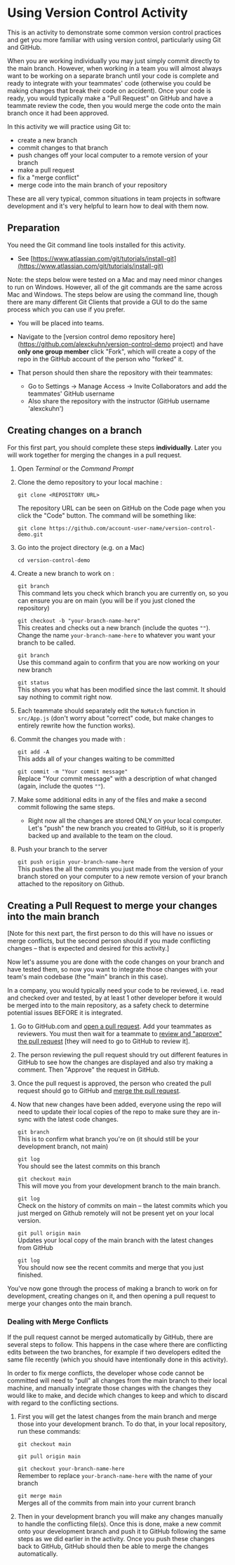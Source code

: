 # Using Version Control Activity

This is an activity to demonstrate some common version control practices and get you more familiar with using version control, particularly using Git and GitHub. 

When you are working individually you may just simply commit directly to the main branch. However, when working in a team you will almost always want to be working on a separate branch until your code is complete and ready to integrate with your teammates' code (otherwise you could be making changes that break their code on accident). Once your code is ready, you would typically make a "Pull Request" on GitHub and have a teammate review the code, then you would merge the code onto the main branch once it had been approved.

In this activity we will practice using Git to:

- create a new branch
- commit changes to that branch
- push changes off your local computer to a remote version of your branch
- make a pull request
- fix a "merge conflict"
- merge code into the main branch of your repository

These are all very typical, common situations in team projects in software development and it's very helpful to learn how to deal with them now.

## Preparation

You need the Git command line tools installed for this activity.  
- See [https://www.atlassian.com/git/tutorials/install-git](https://www.atlassian.com/git/tutorials/install-git)

Note: the steps below were tested on a Mac and may need minor changes to run on Windows. However, all of the git commands are the same across Mac and Windows. The steps below are using the command line, though there are many different Git Clients that provide a GUI to do the same process which you can use if you prefer.

- You will be placed into teams.

- Navigate to the [version control demo repository here](https://github.com/alexckuhn/version-control-demo project) and have **only one group member** click "Fork", which will create a copy of the repo in the GitHub account of the person who "forked" it.

- That person should then share the repository with their teammates:
	- Go to Settings -> Manage Access -> Invite Collaborators and add the teammates' GitHub username
	- Also share the repository with the instructor (GitHub username 'alexckuhn')



## Creating changes on a branch

For this first part, you should complete these steps **individually**. Later you will work together for merging the changes in a pull request.

1. Open *Terminal* or the *Command Prompt* 

2. Clone the demo repository to your local machine :
	
	`git clone <REPOSITORY URL>`	 
	
	The repository URL can be seen on GitHub on the Code page when you click the "Code" button. The command will be something like: 

	`git clone https://github.com/account-user-name/version-control-demo.git`


3. Go into the project directory 
	(e.g. on a Mac) 
	
	`cd version-control-demo`


4. Create a new branch to work on :

	`git branch`  
		This command lets you check which branch you are currently on, so you can ensure you are on main (you will be if you just cloned the repository)
	
	`git checkout -b "your-branch-name-here"`  
		This creates and checks out a new branch (include the quotes `""`). Change the name `your-branch-name-here` to whatever you want your branch to be called.

	`git branch`  
		Use this command again to confirm that you are now working on your new branch
		
	`git status`  
		This shows you what has been modified since the last commit. It should say nothing to commit right now.
	

5. Each teammate should separately edit the `NoMatch` function in `src/App.js` (don't worry about "correct" code, but make changes to entirely rewrite how the function works). 

6. Commit the changes you made with :
	
	`git add -A`  
		This adds all of your changes waiting to be committed

	`git commit -m "Your commit message"`  
		Replace "Your commit message" with a description of what changed (again, include the quotes `""`).


7. Make some additional edits in any of the files and make a second commit following the same steps.

	- Right now all the changes are stored ONLY on your local computer. Let's "push" the new branch you created to GitHub, so it is properly backed up and available to the team on the cloud.

8. Push your branch to the server
	
	`git push origin your-branch-name-here`  
		This pushes the all the commits you just made from the version of your branch stored on your computer to a new remote version of your branch attached to the repository on Github.


## Creating a Pull Request to merge your changes into the main branch

[Note for this next part, the first person to do this will have no issues or merge conflicts, but the second person should if you made conflicting changes – that is expected and desired for this activity.]

Now let's assume you are done with the code changes on your branch and have tested them, so now you want to integrate those changes with your team's main codebase (the "main" branch in this case). 

In a company, you would typically need your code to be reviewed, i.e. read and checked over and tested, by at least 1 other developer before it would be merged into to the main repository, as a safety check to determine potential issues BEFORE it is integrated.

1. Go to GitHub.com and [open a pull request](https://docs.github.com/en/github/collaborating-with-pull-requests/proposing-changes-to-your-work-with-pull-requests/creating-a-pull-request#creating-the-pull-request). Add your teammates as reviewers. You must then wait for a teammate to [review and "approve" the pull request](https://docs.github.com/en/github/collaborating-with-pull-requests/reviewing-changes-in-pull-requests/reviewing-proposed-changes-in-a-pull-request) [they will need to go to GitHub to review it].
	
2. The person reviewing the pull request should try out different features in GitHub to see how the changes are displayed and also try making a comment. Then "Approve" the request in GitHub.

3. Once the pull request is approved, the person who created the pull request should go to GitHub and [merge the pull request](https://docs.github.com/en/github/collaborating-with-pull-requests/incorporating-changes-from-a-pull-request/merging-a-pull-request).

4. Now that new changes have been added, everyone using the repo will need to update their local copies of the repo to make sure they are in-sync with the latest code changes.
	
	`git branch `  
		This is to confirm what branch you're on (it should still be your development branch, not main)
	
	`git log`  
		You should see the latest commits on this branch
	
	`git checkout main`  
		This will move you from your development branch to the main branch.
	
	`git log`  
		Check on the history of commits on main – the latest commits which you just merged on Github remotely will not be present yet on your local version.
		
	`git pull origin main`  
		Updates your local copy of the main branch with the latest changes from GitHub

	`git log`  
		You should now see the recent commits and merge that you just finished.


You've now gone through the process of making a branch to work on for development, creating changes on it, and then opening a pull request to merge your changes onto the main branch.


### Dealing with Merge Conflicts

If the pull request cannot be merged automatically by GitHub, there are several steps to follow. This happens in the case where there are conflicting edits between the two branches, for example if two developers edited the same file recently (which you should have intentionally done in this activity).

In order to fix merge conflicts, the developer whose code cannot be committed will need to "pull" all changes from the main branch to their local machine, and manually integrate those changes with the changes they would like to make, and decide which changes to keep and which to discard with regard to the conflicting sections.

1. First you will get the latest changes from the main branch and merge those into your development branch. To do that, in your local repository, run these commands:  

	`git checkout main`
	
	`git pull origin main`

	`git checkout your-branch-name-here`  
		Remember to replace `your-branch-name-here` with the name of your branch

	`git merge main`  
		Merges all of the commits from main into your current branch
	
	
2. Then in your development branch you will make any changes manually to handle the conflicting file(s). Once this is done, make a new commit onto your development branch and push it to GitHub following the same steps as we did earlier in the activity. Once you push these changes back to GitHub, GitHub should then be able to merge the changes automatically.